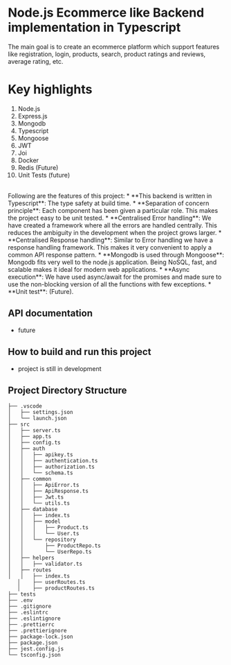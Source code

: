 # Node.js Ecommerce like Backend implementation in Typescript
The main goal is to create an ecommerce platform which support features like registration, login, products, search, product ratings and reviews, average rating, etc.

# Key highlights
1. Node.js
2. Express.js
3. Mongodb
4. Typescript
5. Mongoose
6. JWT
7. Joi
8. Docker
9. Redis (Future)
10. Unit Tests (future)

<br>
Following are the features of this project:
* **This backend is written in Typescript**: The type safety at build time.
* **Separation of concern principle**: Each component has been given a particular role. This makes the project easy to be unit tested.
* **Centralised Error handling**: We have created a framework where all the errors are handled centrally. This reduces the ambiguity in the development when the project grows larger.
* **Centralised Response handling**: Similar to Error handling we have a response handling framework. This makes it very convenient to apply a common API response pattern.
* **Mongodb is used through Mongoose**: Mongodb fits very well to the node.js application. Being NoSQL, fast, and scalable makes it ideal for modern web applications.
* **Async execution**: We have used async/await for the promises and made sure to use the non-blocking version of all the functions with few exceptions.
* **Unit test**: (Future).

<br>

## API documentation 
* future

## How to build and run this project
* project is still in development

 ## Project Directory Structure
 ```
├── .vscode
│   ├── settings.json
│   └── launch.json   
├── src
│   ├── server.ts
│   ├── app.ts
│   ├── config.ts
│   ├── auth
│   │   ├── apikey.ts
│   │   ├── authentication.ts
│   │   ├── authorization.ts
│   │   └── schema.ts
│   ├── common
│   │   ├── ApiError.ts
│   │   ├── ApiResponse.ts
│   │   ├── Jwt.ts
│   │   └── utils.ts
│   ├── database
│   │   ├── index.ts
│   │   ├── model
│   │   │   ├── Product.ts
│   │   │   └── User.ts
│   │   └── repository
│   │       ├── ProductRepo.ts
│   │       └── UserRepo.ts
│   ├── helpers
│   │   ├── validator.ts
│   ├── routes
│   │   ├── index.ts
    │    ├── userRoutes.ts
    │    ├── productRoutes.ts
├── tests
├── .env
├── .gitignore
├── .eslintrc
├── .eslintignore
├── .prettierrc
├── .prettierignore
├── package-lock.json
├── package.json
├── jest.config.js
└── tsconfig.json
 ``` 
 